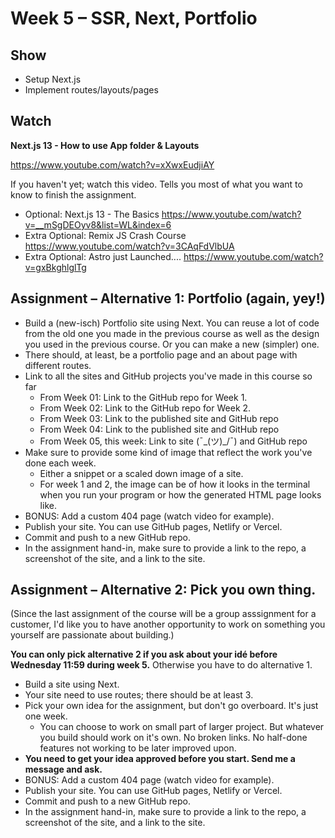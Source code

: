 # Week 5 – SSR, Next, Portfolio

## Show

* Setup Next.js
* Implement routes/layouts/pages

## Watch

**Next.js 13 - How to use App folder & Layouts**

 https://www.youtube.com/watch?v=xXwxEudjiAY

If you haven't yet; watch this video. Tells you most of what you want to know to
finish the assignment.

* Optional: Next.js 13 - The Basics https://www.youtube.com/watch?v=__mSgDEOyv8&list=WL&index=6
* Extra Optional: Remix JS Crash Course https://www.youtube.com/watch?v=3CAqFdVlbUA
* Extra Optional: Astro just Launched....  https://www.youtube.com/watch?v=gxBkghlglTg

## Assignment – Alternative 1: Portfolio (again, yey!)

* Build a (new-isch) Portfolio site using Next. You can reuse a lot of code from
  the old one you made in the previous course as well as the design you used
  in the previous course. Or you can make a new (simpler) one.
* There should, at least, be a portfolio page and an about page with different
  routes.
* Link to all the sites and GitHub projects you've made in this course so far
  * From Week 01: Link to the GitHub repo for Week 1.
  * From Week 02: Link to the GitHub repo for Week 2.
  * From Week 03: Link to the published site and GitHub repo
  * From Week 04: Link to the published site and GitHub repo
  * From Week 05, this week: Link to site (¯\_(ツ)_/¯) and GitHub repo
* Make sure to provide some kind of image that reflect the work you've done each
  week.
    * Either a snippet or a scaled down image of a site.
    * For week 1 and 2, the image can be of how it looks in the terminal when
      you run your program or how the generated HTML page looks like.
* BONUS: Add a custom 404 page (watch video for example).
* Publish your site. You can use GitHub pages, Netlify or Vercel.
* Commit and push to a new GitHub repo.
* In the assignment hand-in, make sure to provide a link to the repo, a
  screenshot of the site, and a link to the site.

## Assignment – Alternative 2: Pick you own thing.

(Since the last assignment of the course will be a group asssignment for a
customer, I'd like you to have another opportunity to work on something you
yourself are passionate about building.)

**You can only pick alternative 2 if you ask about your idé before Wednesday 11:59 during week 5.** Otherwise you have to do alternative 1.

* Build a site using Next.
* Your site need to use routes; there should be at least 3. 
* Pick your own idea for the assignment, but don't go overboard. It's just one
  week.
   - You can choose to work on small part of larger project. But whatever you
     build should work on it's own. No broken links. No half-done features not
     working to be later improved upon.
* **You need to get your idea approved before you start. Send me a message and
    ask.**
* BONUS: Add a custom 404 page (watch video for example).
* Publish your site. You can use GitHub pages, Netlify or Vercel.
* Commit and push to a new GitHub repo.
* In the assignment hand-in, make sure to provide a link to the repo, a
  screenshot of the site, and a link to the site.
